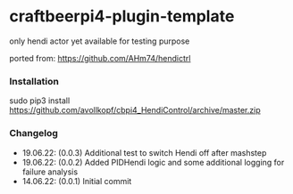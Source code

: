 # craftbeerpi4-plugin-template

only hendi actor yet available for testing purpose

ported from: https://github.com/AHm74/hendictrl

### Installation

sudo pip3 install https://github.com/avollkopf/cbpi4_HendiControl/archive/master.zip

### Changelog

- 19.06.22: (0.0.3) Additional test to switch Hendi off after mashstep
- 19.06.22: (0.0.2) Added PIDHendi logic and some additional logging for failure analysis
- 14.06.22: (0.0.1) Initial commit